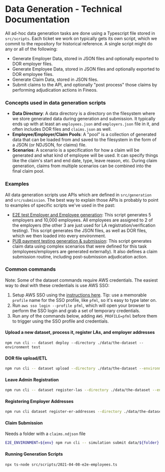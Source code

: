 # Data Generation - Technical Documentation

All ad-hoc data generation tasks are done using a Typescript file stored in `src/scripts`. Each ticket we work on typically gets its own script, which we commit to the repository for historical reference. A single script might do any or all of the following:

- Generate Employer Data, stored in JSON files and optionally exported to DOR employer files.
- Generate Employee Data, stored in JSON files and optionally exported to DOR employee files.
- Generate Claim Data, stored in JSON files.
- Submit claims to the API, and optionally "post process" those claims by performing adjudication actions in Fineos.

### Concepts used in data generation scripts

- **Data Directory**: A data directory is a directory on the filesystem where we store generated data during generation and submission. It typically ends up with at least an `employees.json` and `employers.json` file in it, and often includes DOR files and `claims.json` as well.
- **Employee/Employer/Claim Pools**: A "pool" is a collection of generated data that can be loaded from and saved to the filesystem in the form of a JSON (or NDJSON, for claims) file.
- **Scenarios**: A scenario is a specification for how a claim will be generated and what kind of employee will be used. It can specify things like the claim's start and end date, type, leave reason, etc. During claim generation, claims from multiple scenarios can be combined into the final claim pool.

### Examples

All data generation scripts use APIs which are defined in `src/generation` and `src/submission`. The best way to explain those APIs is probably to point to examples of specific scripts we've used in the past:

- [E2E test Employer and Employee generation](../src/scripts/2021-04-08-e2e-employees.ts): This script generates 5 employers and 10,000 employees. All employees are assigned to 2 of the employers (the other 3 are just used for LA registration/verification testing). This script generates the JSON files, as well as DOR files, which we then loaded into every environment.
- [PUB payment testing generation & submission](../src/scripts/2021-04-02-payments.ts): This script generates claim data using complex scenarios that were defined for this task (employees/employers are generated externally). It also defines a claim submission routine, including post-submission adjudication action.

### Common commands

Note: Some of the dataset commands require AWS credentials. The easiest way to deal with these credentials is use AWS SSO:

1. Setup AWS SSO using the [instructions here](https://github.com/EOLWD/pfml/blob/main/docs/infra/1-first-time-setup.md#configuring-aws-sso). Tip: use a memorable `profile` name for the SSO profile, like `pfml`, so it's easy to type later on.
2. Run `aws sso login --profile pfml`, which will open your browser to perform the SSO login and grab a set of temporary credentials.
3. Run any of the commands below, adding `AWS_PROFILE=pfml` before them to trigger using the SSO profile and credentials.

#### Upload a new dataset, process it, register LAs, and employer addresses

```shell
npm run cli -- dataset deploy --directory ./data/the-dataset --environment test
```

#### DOR file upload/ETL

```bash
npm run cli -- dataset upload --directory ./data/the-dataset --environment test
```

#### Leave Admin Registration

```bash
npm run cli -- dataset register-las --directory ./data/the-dataset --environment test
```

#### Registering Employer Addresses

```bash
npm run cli dataset register-er-addresses --directory ./data/the-dataset --environment test
```

#### Claim Submission

Needs a folder with a `claims.ndjson` file

```bash
E2E_ENVIRONMENT=${env} npm run cli -- simulation submit data/${folder} --cc 3 --verbose=true
```

#### Running Generation Scripts

```bash
npx ts-node src/scripts/2021-04-08-e2e-employees.ts
```
